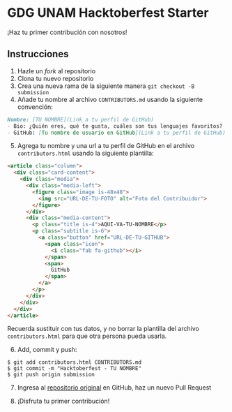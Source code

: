 # GDG UNAM Hacktoberfest Starter
¡Haz tu primer contribución con nosotros!

## Instrucciones
1) Hazle un *fork* al repositorio
2) Clona tu nuevo repositorio
3) Crea una nueva rama de la siguiente manera `git checkout -B submission`
4) Añade tu nombre al archivo `CONTRIBUTORS.md` usando la siguiente convención:

```markdown
Nombre: [TU NOMBRE](Link a tu perfil de GitHub)
- Bio: ¿Quién eres, qué te gusta, cuáles son tus lenguajes favoritos?
- GitHub: [Tu nombre de usuario en GitHub](Link a tu perfil de GitHub)
```

5) Agrega tu nombre y una url a tu perfil de GitHub en el archivo `contributors.html` usando la siguiente plantilla:

```html
<article class="column">
  <div class="card-content">
    <div class="media">
      <div class="media-left">
        <figure class="image is-48x48">
          <img src="URL-DE-TU-FOTO" alt="Foto del Contribuidor">
        </figure>
      </div>
      <div class="media-content">
        <p class="title is-4">AQUI-VA-TU-NOMBRE</p>
        <p class="subtitle is-6">
          <a class="button" href="URL-DE-TU-GITHUB">
            <span class="icon">
              <i class="fab fa-github"></i>
            </span>
            <span>
              GitHub
            </span>
          </a>
        </p>
      </div>
    </div>
  </div>
</article>
```

Recuerda sustituir con tus datos, y no borrar la plantilla del archivo `contributors.html` para que otra persona pueda usarla.

6) Add, commit y push:

```command-line
$ git add contributors.html CONTRIBUTORS.md
$ git commit -m "Hacktoberfest - TU NOMBRE"
$ git push origin submission
```

7) Ingresa al [repositorio original](https://github.com/GDG-UNAM-global/hacktoberfest-starter) en GitHub, haz un nuevo Pull Request

8) ¡Disfruta tu primer contribución!